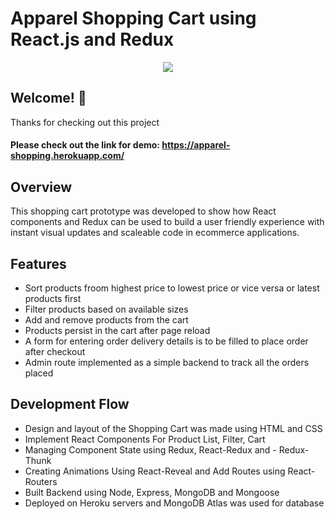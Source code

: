 # Apparel Shopping Cart using React.js and Redux

<p align="center">

  <img src="./apparel-shopping.gif">
</p>

## Welcome! 👋
Thanks for checking out this project

#### Please check out the link for demo: https://apparel-shopping.herokuapp.com/

## Overview
This shopping cart prototype was developed to show how React components and Redux can be used to build a
user friendly experience with instant visual updates and scaleable code in ecommerce applications.

## Features
- Sort products froom highest price to lowest price or vice versa or latest products first
- Filter products based on available sizes
- Add and remove products from the cart
- Products persist in the cart after page reload
- A form for entering order delivery details is to be filled to place order after checkout
- Admin route implemented as a simple backend to track all the orders placed

## Development Flow

- Design and layout of the Shopping Cart was made using HTML and CSS
- Implement React Components For Product List, Filter, Cart
- Managing Component State using Redux, React-Redux and - Redux-Thunk
- Creating Animations Using React-Reveal and Add Routes using React-Routers
- Built Backend using Node, Express, MongoDB and Mongoose
- Deployed on Heroku servers and MongoDB Atlas was used for database
